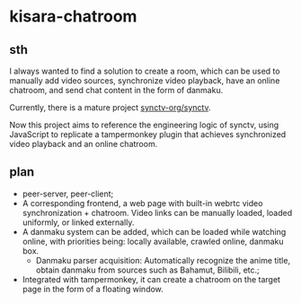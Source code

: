 # kisara-chatroom

## sth

I always wanted to find a solution to create a room, which can be used to manually add video sources, synchronize video playback, have an online chatroom, and send chat content in the form of danmaku.

Currently, there is a mature project [synctv-org/synctv](https://github.com/synctv-org/synctv.git). 

Now this project aims to reference the engineering logic of synctv, using JavaScript to replicate a tampermonkey plugin that achieves synchronized video playback and an online chatroom.

## plan

-   peer-server, peer-client;
-   A corresponding frontend, a web page with built-in webrtc video synchronization + chatroom. Video links can be manually loaded, loaded uniformly, or linked externally.
-   A danmaku system can be added, which can be loaded while watching online, with priorities being: locally available, crawled online, danmaku box.
    -   Danmaku parser acquisition: Automatically recognize the anime title, obtain danmaku from sources such as Bahamut, Bilibili, etc.;
-   Integrated with tampermonkey, it can create a chatroom on the target page in the form of a floating window.

